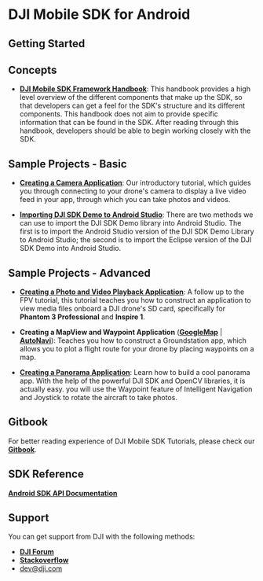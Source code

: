 # DJI Mobile SDK for Android

## Getting Started


## Concepts

- [**DJI Mobile SDK Framework Handbook**](https://github.com/dji-sdk/Mobile-SDK-Handbook): 
This handbook provides a high level overview of the different components that make up the SDK, so that developers can get a feel for the SDK's structure and its different components. This handbook does not aim to provide specific information that can be found in the SDK. After reading through this handbook, developers should be able to begin working closely with the SDK.

## Sample Projects - Basic

- [**Creating a Camera Application**](https://github.com/DJI-Mobile-SDK/Android-FPVDemo): Our introductory tutorial, which guides you through connecting to your drone's camera to display a live video feed in your app, through which you can take photos and videos.

- [**Importing DJI SDK Demo to Android Studio**](http://dji-dev.gitbooks.io/mobile-sdk-tutorials/content/en/Android/AndroidStudioMigration/Android_Studio_Migration_Tutorial_en.html): There are two methods we can use to import the DJI SDK Demo library into Android Studio. The first is to import the Android Studio version of the DJI SDK Demo Library to Android Studio; the second is to import the Eclipse version of the DJI SDK Demo into Android Studio.

## Sample Projects - Advanced

- [**Creating a Photo and Video Playback Application**](https://github.com/DJI-Mobile-SDK/Android-PlaybackDemo): A follow up to the FPV tutorial, this tutorial teaches you how to construct an application to view media files onboard a DJI drone's SD card, specifically for **Phantom 3 Professional** and **Inspire 1**.

- **Creating a MapView and Waypoint Application** ([**GoogleMap**](https://github.com/DJI-Mobile-SDK/Android-GSDemo-GoogleMap) | [**AutoNavi**](https://github.com/DJI-Mobile-SDK/Android-GSDemo-Gaode-Map)): Teaches you how to construct a Groundstation app, which allows you to plot a flight route for your drone by placing waypoints on a map.

- [**Creating a Panorama Application**](https://github.com/DJI-Mobile-SDK/Android-PanoramaDemo):
Learn how to build a cool panorama app. With the help of the powerful DJI SDK and OpenCV libraries, it is actually easy. you will use the Waypoint feature of Intelligent Navigation and Joystick to rotate the aircraft to take photos.

## Gitbook

For better reading experience of DJI Mobile SDK Tutorials, please check our [**Gitbook**](https://dji-dev.gitbooks.io/mobile-sdk-tutorials/).

## SDK Reference

[**Android SDK API Documentation**](http://developer.dji.com/mobile-sdk/documentation/android/)

## Support

You can get support from DJI with the following methods:

- [**DJI Forum**](http://forum.dev.dji.com/en)
- [**Stackoverflow**](http://stackoverflow.com) 
- dev@dji.com
